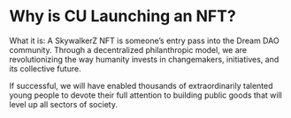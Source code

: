 # Why is CU Launching an NFT?

What it is: A SkywalkerZ NFT is someone’s entry pass into the Dream DAO community. Through a decentralized philanthropic model, we are revolutionizing the way humanity invests in changemakers, initiatives, and its collective future.

If successful, we will have enabled thousands of extraordinarily talented young people to devote their full attention to building public goods that will level up all sectors of society.